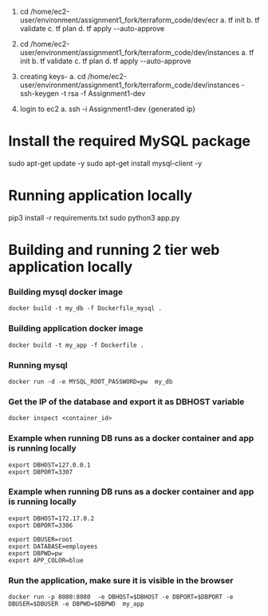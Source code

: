 1. cd /home/ec2-user/environment/assignment1_fork/terraform_code/dev/ecr
	a. tf init
	b. tf validate
	c. tf plan
	d. tf apply --auto-approve

2. cd /home/ec2-user/environment/assignment1_fork/terraform_code/dev/instances
	a. tf init
	b. tf validate
	c. tf plan
	d. tf apply --auto-approve

3. creating keys-
	a. cd /home/ec2-user/environment/assignment1_fork/terraform_code/dev/instances - ssh-keygen -t rsa -f Assignment1-dev

4.  login to ec2
	a. ssh -i Assignment1-dev {generated ip}

# Install the required MySQL package

sudo apt-get update -y
sudo apt-get install mysql-client -y

# Running application locally
pip3 install -r requirements.txt
sudo python3 app.py
# Building and running 2 tier web application locally
### Building mysql docker image 
```docker build -t my_db -f Dockerfile_mysql . ```

### Building application docker image 
```docker build -t my_app -f Dockerfile . ```

### Running mysql
```docker run -d -e MYSQL_ROOT_PASSWORD=pw  my_db```


### Get the IP of the database and export it as DBHOST variable
```docker inspect <container_id>```


### Example when running DB runs as a docker container and app is running locally
```
export DBHOST=127.0.0.1
export DBPORT=3307
```
### Example when running DB runs as a docker container and app is running locally
```
export DBHOST=172.17.0.2
export DBPORT=3306
```
```
export DBUSER=root
export DATABASE=employees
export DBPWD=pw
export APP_COLOR=blue
```
### Run the application, make sure it is visible in the browser
```docker run -p 8080:8080  -e DBHOST=$DBHOST -e DBPORT=$DBPORT -e  DBUSER=$DBUSER -e DBPWD=$DBPWD  my_app```
